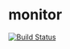 # monitor
[![Build Status](https://travis-ci.org/fabiochiocca/monitor_final.svg?branch=master)](https://travis-ci.org/fabiochiocca/monitor_final)